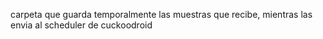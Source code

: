 carpeta que guarda temporalmente las muestras que recibe, mientras las envia al scheduler de cuckoodroid
